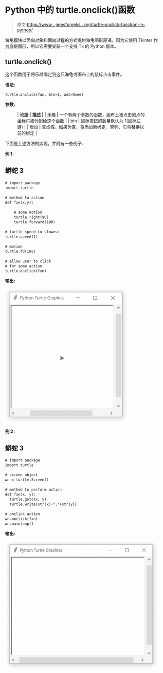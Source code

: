 # Python 中的 turtle.onclick()函数

> 原文:[https://www . geesforgeks . org/turtle-onclick-function-in-python/](https://www.geeksforgeeks.org/turtle-onclick-function-in-python/)

海龟模块以面向对象和面向过程的方式提供海龟图形原语。因为它使用 Tkinter 作为底层图形，所以它需要安装一个支持 Tk 的 Python 版本。

## turtle.onclick()

这个函数用于将乐趣绑定到这只海龟或画布上的鼠标点击事件。

**语法:**

```
turtle.onclick(fun, btn=1, add=None)

```

**参数:**

<figure class="table">

| **论据** | **描述** |
| 乐趣 | 一个有两个参数的函数，画布上被点击的点的坐标将被分配给这个函数 |
| btn | 鼠标按钮的数量默认为 1(鼠标左键) |
| 增加 | 真或假。如果为真，将添加新绑定，否则，它将替换以前的绑定 |

</figure>

下面是上述方法的实现，并附有一些例子:

**例 1 :**

## 蟒蛇 3

```
# import package
import turtle

# method to action
def fxn(x,y):

    # some motion
    turtle.right(90)
    turtle.forward(100)

# turtle speed to slowest
turtle.speed(1)

# motion
turtle.fd(100)

# allow user to click 
# for some action
turtle.onclick(fxn)
```

**输出:**

![](img/78872f1612f36a731b2ae1130758647c.png)

**例 2 :**

## 蟒蛇 3

```
# import package
import turtle

# screen object
wn = turtle.Screen()

# method to perform action
def fxn(x, y):
  turtle.goto(x, y)
  turtle.write(str(x)+","+str(y))

# onclick action 
wn.onclick(fxn)
wn.mainloop()
```

**输出:**

![](img/209124379223100a2564ec081190fafe.png)